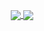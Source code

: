 <p align="center">
  <a href="https://github.com/masterxavierfox">
    <img 
        align="center" 
        src="https://github-readme-stats.dev01d.vercel.app/api/top-langs/?username=masterxavierfox&layout=compact&langs_count=9&hide=swift&theme=tokyonight"
    />
    <img 
        align="center" 
        src="https://github-readme-stats.dev01d.vercel.app/api?username=masterxavierfox&show_icons=true&count_private=true&hide=stars&theme=tokyonight"
    />
  </a>
</p>
<ul>
  <!-- <li><a href="#" title="DimensionQuest - Burke's Blog">My Blog</a></li> -->
</ul>
<!--
**masterxavierfox/masterxavierfox** is a ✨ _special_ ✨ repository because its `README.md` (this file) appears on your GitHub profile.

Here are some ideas to get you started:

### Hi there I'm Fox. 👋

- 🔭 I’m currently working on [**K8 Pod Killer**](https://github.com/masterxavierfox/kubernetes-pod-killer)
- 🌱 I’m currently learning **CKA**
- 👯 I’m looking to collaborate on **Devops/DevEx Tools**
- 💬 Ask me about anything **DevOps**
- 📫 How to reach me:  [Twitter](https://twitter.com/Xavierwere) | [LinkedIn](https://www.linkedin.com/in/xavierwere/)
- 😄 Pronouns: He/Him
<!-- ⚡ Fun fact: -->
<!-- 🤔 I’m looking for help with ... -->
